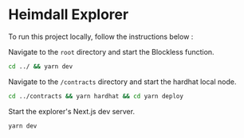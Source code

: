 # Heimdall Explorer

To run this project locally, follow the instructions below :

Navigate to the `root` directory and start the Blockless function.

```bash
cd ../ && yarn dev
```

Navigate to the `/contracts` directory and start the hardhat local node.

```bash
cd ../contracts && yarn hardhat && cd yarn deploy
```

Start the explorer's Next.js dev server.

```bash
yarn dev
```

